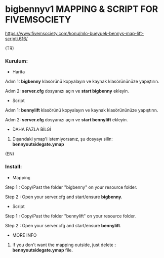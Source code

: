 # bigbennyv1 MAPPING & SCRIPT FOR FIVEMSOCIETY

https://www.fivemsociety.com/konu/mlo-bueyuek-bennys-map-lift-scripti.616/

(TR)
### Kurulum:

- Harita

Adım 1: **bigbenny** klasörünü kopyalayın ve kaynak klasörününüze yapıştırın.

Adım 2: **server.cfg** dosyanızı açın ve **start bigbenny** ekleyin.

- Script

Adım 1: **bennylift** klasörünü kopyalayın ve kaynak klasörününüze yapıştırın.

Adım 2: **server.cfg** dosyanızı açın ve **start bennylift** ekleyin.

- DAHA FAZLA BİLGİ

1) Dışarıdaki ymap'i istemiyorsanız, şu dosyayı silin: **bennyoutsidegate.ymap**

(EN)
### Install: 

- Mapping

Step 1 : Copy/Past the folder "bigbenny" on your resource folder.

Step 2 : Open your server.cfg and start/ensure **bigbenny**.

- Script

Step 1 : Copy/Past the folder "bennylift" on your resource folder.

Step 2 : Open your server.cfg and start/ensure **bennylift**.

- MORE INFO

1) If you don't want the mapping outside, just delete : **bennyoutsidegate.ymap** file.
